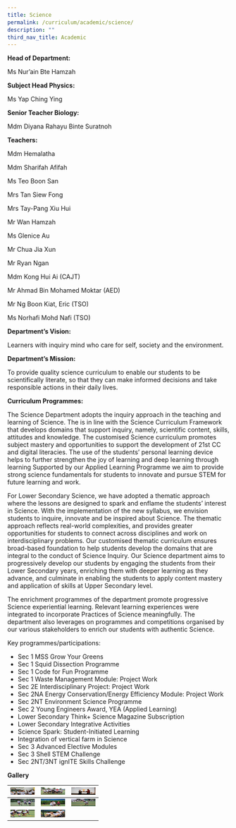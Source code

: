 ```yaml
---
title: Science
permalink: /curriculum/academic/science/
description: ""
third_nav_title: Academic
---
```

**Head of Department:**

Ms Nur’ain Bte Hamzah

**Subject Head Physics:**

Ms Yap Ching Ying

**Senior Teacher Biology:**

Mdm Diyana Rahayu Binte Suratnoh

**Teachers:**

Mdm Hemalatha

Mdm Sharifah Afifah

Ms Teo Boon San

Mrs Tan Siew Fong

Mrs Tay-Pang Xiu Hui

Mr Wan Hamzah

Ms Glenice Au

Mr Chua Jia Xun

Mr Ryan Ngan

Mdm Kong Hui Ai (CAJT)

Mr Ahmad Bin Mohamed Moktar (AED)

Mr Ng Boon Kiat, Eric (TSO)

Ms Norhafi Mohd Nafi (TSO)

**Department’s Vision:**

Learners with inquiry mind who care for self, society and the environment.

**Department’s Mission:**

To provide quality science curriculum to enable our students to be scientifically literate, so that they can make informed decisions and take responsible actions in their daily lives.

**Curriculum Programmes:**

The Science Department adopts the inquiry approach in the teaching and learning of Science. The is in line with the Science Curriculum Framework that develops domains that support inquiry, namely, scientific content, skills, attitudes and knowledge. The customised Science curriculum promotes subject mastery and opportunities to support the development of 21st&nbsp;CC and digital literacies. The use of the students’ personal learning device helps to further strengthen the joy of learning and deep learning through learning Supported by our Applied Learning Programme we aim to provide strong science fundamentals for students to innovate and pursue STEM for future learning and work.

For Lower Secondary Science, we have adopted a thematic approach where the lessons are designed to spark and enflame the students’ interest in Science. With the implementation of the new syllabus, we envision students to inquire, innovate and be inspired about Science. The thematic approach reflects real-world complexities, and provides greater opportunities for students to connect across disciplines and work on interdisciplinary problems. Our customised thematic curriculum ensures broad-based foundation to help students develop the domains that are integral to the conduct of Science Inquiry. Our Science department aims to progressively develop our students by engaging the students from their Lower Secondary years, enriching them with deeper learning as they advance, and culminate in enabling the students to apply content mastery and application of skills at Upper Secondary level.

The enrichment programmes of the department promote progressive Science experiential learning. Relevant learning experiences were integrated to incorporate Practices of Science meaningfully. The department also leverages on programmes and competitions organised by our various stakeholders to enrich our students with authentic Science.

Key programmes/participations:

*   Sec 1 MSS Grow Your Greens
*   Sec 1 Squid Dissection Programme
*   Sec 1 Code for Fun Programme
*   Sec 1 Waste Management Module: Project Work
*   Sec 2E Interdisciplinary Project: Project Work
*   Sec 2NA Energy Conservation/Energy Efficiency Module: Project Work
*   Sec 2NT Environment Science Programme
*   Sec 2 Young Engineers Award, YEA (Applied Learning)
*   Lower Secondary Think+ Science Magazine Subscription
*   Lower Secondary Integrative Activities
*   Science Spark: Student-Initiated Learning
*   Integration of vertical farm in Science
*   Sec 3 Advanced Elective Modules
*   Sec 3 Shell STEM Challenge
*   Sec 2NT/3NT ignITE Skills Challenge

**Gallery**

<table>
<thead>
  <tr>
    <th><img src="/images/IMG_7173-768x512.jpeg" width="55" height="17"></th>
    <th><img src="/images/IMG_7288-768x512.jpeg" alt="Physical Education" width="55" height="17"></th>
    <th><img src="/images/IMG_7268-768x512.jpeg" alt="Physical Education" width="55" height="17"></th>
  </tr>
</thead>
<tbody>
  <tr>
    <td><img src="/images/IMG_7081-768x512.jpeg" alt="Physical Education" width="55" height="17"></td>
    <td><img src="/images/IMG_7228-768x512.jpeg" alt="Physical Education" width="55" height="17"></td>
    <td><img src="/images/IMG_7220-1-768x527.jpeg" alt="Physical Education" width="55" height="17"></td>
  </tr>
  
  <tr>
    <td><img src="/images/IMG_7226-768x490.jpeg" alt="Rakan Bahasa Museum Guide At ACM" width="55" height="17"></td>
		<td><img src="/images/IMG_7289-768x743.jpeg" alt="Physical Education" width="55" height="17"></td>
  </tr>
</tbody>
</table>